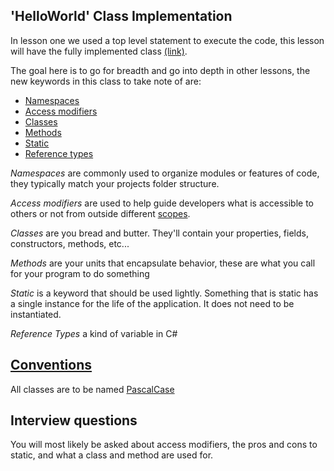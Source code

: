 ## 'HelloWorld' Class Implementation
In lesson one we used a top level statement to execute the code, this lesson will have the fully implemented class [(link)](https://learn.microsoft.com/en-us/dotnet/csharp/fundamentals/program-structure/main-command-line). 

The goal here is to go for breadth and go into depth in other lessons, the new keywords in this class to take note of are:
* [Namespaces](https://learn.microsoft.com/en-us/dotnet/csharp/fundamentals/types/namespaces)
* [Access modifiers](https://learn.microsoft.com/en-us/dotnet/csharp/language-reference/keywords/access-modifiers)
* [Classes](https://learn.microsoft.com/en-us/dotnet/csharp/fundamentals/types/classes)
* [Methods](https://learn.microsoft.com/en-us/dotnet/csharp/programming-guide/classes-and-structs/methods)
* [Static](https://learn.microsoft.com/en-us/dotnet/csharp/language-reference/keywords/static)
* [Reference types](https://learn.microsoft.com/en-us/dotnet/csharp/language-reference/keywords/reference-types)

*Namespaces* are commonly used to organize modules or features of code, they typically match your projects folder structure.  

*Access modifiers* are used to help guide developers what is accessible to others or not from outside different [scopes](https://learn.microsoft.com/en-us/dotnet/csharp/programming-guide/classes-and-structs/access-modifiers#summary-table).

*Classes* are you bread and butter. They'll contain your properties, fields, constructors, methods, etc...  

*Methods* are your units that encapsulate behavior, these are what you call for your program to do something  

*Static* is a keyword that should be used lightly. Something that is static has a single instance for the life of the application. It does not need to be instantiated.  

*Reference Types* a kind of variable in C#

## [Conventions](https://learn.microsoft.com/en-us/dotnet/csharp/fundamentals/coding-style/identifier-names)
All classes are to be named [PascalCase](https://learn.microsoft.com/en-us/dotnet/csharp/fundamentals/coding-style/identifier-names#pascal-case)

## Interview questions
You will most likely be asked about access modifiers, the pros and cons to static, and what a class and method are used for.
